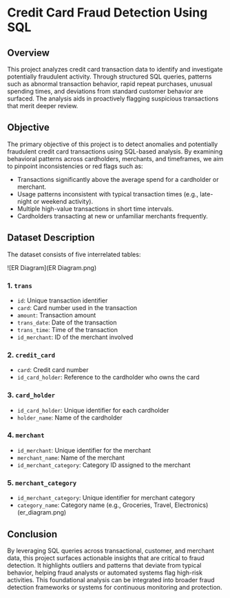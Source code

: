 # Credit Card Fraud Detection Using SQL

## Overview

This project analyzes credit card transaction data to identify and investigate potentially fraudulent activity. Through structured SQL queries, patterns such as abnormal transaction behavior, rapid repeat purchases, unusual spending times, and deviations from standard customer behavior are surfaced. The analysis aids in proactively flagging suspicious transactions that merit deeper review.

## Objective

The primary objective of this project is to detect anomalies and potentially fraudulent credit card transactions using SQL-based analysis. By examining behavioral patterns across cardholders, merchants, and timeframes, we aim to pinpoint inconsistencies or red flags such as:

* Transactions significantly above the average spend for a cardholder or merchant.
* Usage patterns inconsistent with typical transaction times (e.g., late-night or weekend activity).
* Multiple high-value transactions in short time intervals.
* Cardholders transacting at new or unfamiliar merchants frequently.

## Dataset Description

The dataset consists of five interrelated tables:

![ER Diagram](ER Diagram.png)

### 1. `trans`

* `id`: Unique transaction identifier
* `card`: Card number used in the transaction
* `amount`: Transaction amount
* `trans_date`: Date of the transaction
* `trans_time`: Time of the transaction
* `id_merchant`: ID of the merchant involved

### 2. `credit_card`

* `card`: Credit card number
* `id_card_holder`: Reference to the cardholder who owns the card

### 3. `card_holder`

* `id_card_holder`: Unique identifier for each cardholder
* `holder_name`: Name of the cardholder

### 4. `merchant`

* `id_merchant`: Unique identifier for the merchant
* `merchant_name`: Name of the merchant
* `id_merchant_category`: Category ID assigned to the merchant

### 5. `merchant_category`

* `id_merchant_category`: Unique identifier for merchant category
* `category_name`: Category name (e.g., Groceries, Travel, Electronics)
(er_diagram.png)


## Conclusion

By leveraging SQL queries across transactional, customer, and merchant data, this project surfaces actionable insights that are critical to fraud detection. It highlights outliers and patterns that deviate from typical behavior, helping fraud analysts or automated systems flag high-risk activities. This foundational analysis can be integrated into broader fraud detection frameworks or systems for continuous monitoring and protection.


